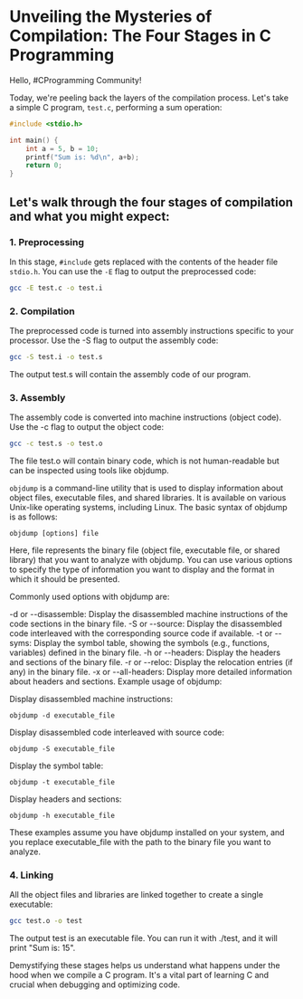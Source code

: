 # Unveiling the Mysteries of Compilation: The Four Stages in C Programming

Hello, #CProgramming Community!

Today, we're peeling back the layers of the compilation process. Let's take a simple C program, `test.c`, performing a sum operation:

```c
#include <stdio.h>

int main() {
    int a = 5, b = 10;
    printf("Sum is: %d\n", a+b);
    return 0;
}
```

## Let's walk through the four stages of compilation and what you might expect:

### 1. Preprocessing
In this stage, `#include` gets replaced with the contents of the header file `stdio.h`. You can use the `-E` flag to output the preprocessed code:

```bash
gcc -E test.c -o test.i
```

### 2. Compilation
The preprocessed code is turned into assembly instructions specific to your processor. Use the -S flag to output the assembly code:

```bash
gcc -S test.i -o test.s
```

The output test.s will contain the assembly code of our program.

### 3. Assembly
The assembly code is converted into machine instructions (object code). Use the -c flag to output the object code:


```bash
gcc -c test.s -o test.o
```

The file test.o will contain binary code, which is not human-readable but can be inspected using tools like objdump.


`objdump` is a command-line utility that is used to display information about object files, executable files, and shared libraries. It is available on various Unix-like operating systems, including Linux. The basic syntax of objdump is as follows:

```
objdump [options] file
```

Here, file represents the binary file (object file, executable file, or shared library) that you want to analyze with objdump. You can use various options to specify the type of information you want to display and the format in which it should be presented.

Commonly used options with objdump are:

-d or --disassemble: Display the disassembled machine instructions of the code sections in the binary file.
-S or --source: Display the disassembled code interleaved with the corresponding source code if available.
-t or --syms: Display the symbol table, showing the symbols (e.g., functions, variables) defined in the binary file.
-h or --headers: Display the headers and sections of the binary file.
-r or --reloc: Display the relocation entries (if any) in the binary file.
-x or --all-headers: Display more detailed information about headers and sections.
Example usage of objdump:

Display disassembled machine instructions:
```
objdump -d executable_file
```

Display disassembled code interleaved with source code:
```
objdump -S executable_file
```

Display the symbol table:
```
objdump -t executable_file
```

Display headers and sections:
```
objdump -h executable_file
```

These examples assume you have objdump installed on your system, and you replace executable_file with the path to the binary file you want to analyze.


### 4. Linking

All the object files and libraries are linked together to create a single executable:

```bash
gcc test.o -o test
```

The output test is an executable file. You can run it with ./test, and it will print "Sum is: 15".

Demystifying these stages helps us understand what happens under the hood when we compile a C program. It's a vital part of learning C and crucial when debugging and optimizing code.